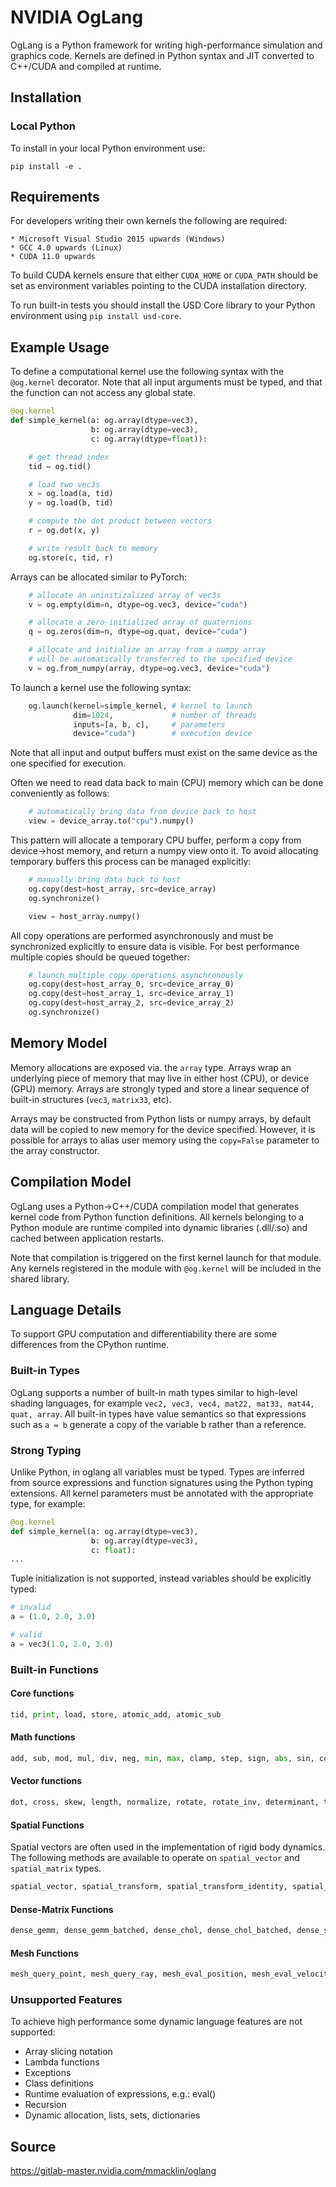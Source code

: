 # NVIDIA OgLang

OgLang is a Python framework for writing high-performance simulation and graphics code. Kernels are defined in Python syntax and JIT converted to C++/CUDA and compiled at runtime.

##  Installation

### Local Python

To install in your local Python environment use:

    pip install -e .


## Requirements

For developers writing their own kernels the following are required:

    * Microsoft Visual Studio 2015 upwards (Windows)
    * GCC 4.0 upwards (Linux)
    * CUDA 11.0 upwards

To build CUDA kernels ensure that either `CUDA_HOME` or `CUDA_PATH` should be set as environment variables pointing to the CUDA installation directory.

To run built-in tests you should install the USD Core library to your Python environment using `pip install usd-core`.

## Example Usage

To define a computational kernel use the following syntax with the `@og.kernel` decorator. Note that all input arguments must be typed, and that the function can not access any global state.

```python
@og.kernel
def simple_kernel(a: og.array(dtype=vec3),
                  b: og.array(dtype=vec3),
                  c: og.array(dtype=float)):

    # get thread index
    tid = og.tid()

    # load two vec3s
    x = og.load(a, tid)
    y = og.load(b, tid)

    # compute the dot product between vectors
    r = og.dot(x, y)

    # write result back to memory
    og.store(c, tid, r)
```

Arrays can be allocated similar to PyTorch:

```python
    # allocate an uninitizalized array of vec3s
    v = og.empty(dim=n, dtype=og.vec3, device="cuda")

    # allocate a zero-initialized array of quaternions    
    q = og.zeros(dim=n, dtype=og.quat, device="cuda")

    # allocate and initialize an array from a numpy array
    # will be automatically transferred to the specified device
    v = og.from_numpy(array, dtype=og.vec3, device="cuda")
```

To launch a kernel use the following syntax:

```python
    og.launch(kernel=simple_kernel, # kernel to launch
              dim=1024,             # number of threads
              inputs=[a, b, c],     # parameters
              device="cuda")        # execution device

```

Note that all input and output buffers must exist on the same device as the one specified for execution.

Often we need to read data back to main (CPU) memory which can be done conveniently as follows:

```python
    # automatically bring data from device back to host
    view = device_array.to("cpu").numpy()
```

This pattern will allocate a temporary CPU buffer, perform a copy from device->host memory, and return a numpy view onto it. To avoid allocating temporary buffers this process can be managed explicitly:

```python
    # manually bring data back to host
    og.copy(dest=host_array, src=device_array)
    og.synchronize()

    view = host_array.numpy()
```

All copy operations are performed asynchronously and must be synchronized explicitly to ensure data is visible. For best performance multiple copies should be queued together:

```python
    # launch multiple copy operations asynchronously
    og.copy(dest=host_array_0, src=device_array_0)
    og.copy(dest=host_array_1, src=device_array_1)
    og.copy(dest=host_array_2, src=device_array_2)
    og.synchronize()
```

## Memory Model

Memory allocations are exposed via. the `array` type. Arrays wrap an underlying piece of memory that may live in either host (CPU), or device (GPU) memory. Arrays are strongly typed and store a linear sequence of built-in structures (`vec3`, `matrix33`, etc).

Arrays may be constructed from Python lists or numpy arrays, by default data will be copied to new memory for the device specified. However, it is possible for arrays to alias user memory using the `copy=False` parameter to the array constructor.

## Compilation Model

OgLang uses a Python->C++/CUDA compilation model that generates kernel code from Python function definitions. All kernels belonging to a Python module are runtime compiled into dynamic libraries (.dll/.so) and cached between application restarts.

Note that compilation is triggered on the first kernel launch for that module. Any kernels registered in the module with `@og.kernel` will be included in the shared library.

## Language Details

To support GPU computation and differentiability there are some differences from the CPython runtime.

### Built-in Types

OgLang supports a number of built-in math types similar to high-level shading languages, for example `vec2, vec3, vec4, mat22, mat33, mat44, quat, array`. All built-in types have value semantics so that expressions such as `a = b` generate a copy of the variable b rather than a reference.

### Strong Typing

Unlike Python, in oglang all variables must be typed. Types are inferred from source expressions and function signatures using the Python typing extensions. All kernel parameters must be annotated with the appropriate type, for example:

```python
@og.kernel
def simple_kernel(a: og.array(dtype=vec3),
                  b: og.array(dtype=vec3),
                  c: float):
...
```

Tuple initialization is not supported, instead variables should be explicitly typed:

```python
# invalid
a = (1.0, 2.0, 3.0)        

# valid
a = vec3(1.0, 2.0, 3.0) 
```
### Built-in Functions

#### Core functions

```python
tid, print, load, store, atomic_add, atomic_sub
```

#### Math functions

```python
add, sub, mod, mul, div, neg, min, max, clamp, step, sign, abs, sin, cos, acos, sqrt, select
```

#### Vector functions

```python
dot, cross, skew, length, normalize, rotate, rotate_inv, determinant, transpose, vec3, quat, quat_identity, quat_from_axis_angle, mat22, mat33, mat44, transform_point, transform_vector, inverse
```

#### Spatial Functions

Spatial vectors are often used in the implementation of rigid body dynamics. The following methods are available to operate on `spatial_vector` and `spatial_matrix` types.

```python
spatial_vector, spatial_transform, spatial_transform_identity, spatial_transform_get_translation, spatial_transform_get_rotation, spatial_transform_multiply, spatial_adjoint, spatial_dot, spatial_cross, spatial_cross_dual, spatial_transform_point, spatial_transform_vector, spatial_top, spatial_bottom, spatial_jacobian, spatial_mass
```

#### Dense-Matrix Functions

```python
dense_gemm, dense_gemm_batched, dense_chol, dense_chol_batched, dense_subs, dense_solve, dense_solve_batched
```

#### Mesh Functions

```python
mesh_query_point, mesh_query_ray, mesh_eval_position, mesh_eval_velocity
```

### Unsupported Features

To achieve high performance some dynamic language features are not supported:

* Array slicing notation
* Lambda functions
* Exceptions
* Class definitions
* Runtime evaluation of expressions, e.g.: eval()
* Recursion
* Dynamic allocation, lists, sets, dictionaries

## Source

https://gitlab-master.nvidia.com/mmacklin/oglang



